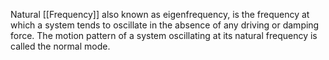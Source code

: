 Natural [[Frequency]] also known as eigenfrequency, is the frequency at which a system tends to oscillate in the absence of any driving or damping force. The motion pattern of a system oscillating at its natural frequency is called the normal mode. 

